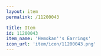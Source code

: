 ```yaml
---
layout: item
permalink: /11200043

title: Item
id: 11200043
item_name: 'Hemokan''s Earrings'
icon_url: 'item/icon/11200043.png'
---
```

